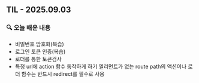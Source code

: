 ## TIL - 2025.09.03

### 🔍 오늘 배운 내용
- 비밀번호 암호화(복습)
- 로그인 토큰 인증(복습)
- 로더를 통한 토큰검사
- 특정 url에 action 함수 동작하게 하기
엘리먼트가 없는 route path의 액션이나 로더 함수는 반드시 redirect를 필수로 사용